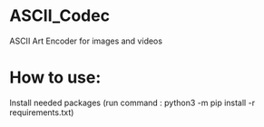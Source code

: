 # ASCII_Codec
ASCII Art Encoder for images and videos

# How to use:
Install needed packages (run command : python3 -m pip install -r requirements.txt)
